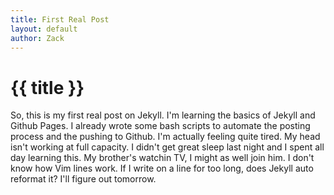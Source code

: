 ```yaml
---
title: First Real Post
layout: default
author: Zack
---
```

<h1>{{ title }}</h1>
So, this is my first real post on Jekyll. I'm learning the basics of Jekyll and Github Pages. 
I already wrote some bash scripts to automate the posting process and the pushing to Github. I'm actually feeling quite tired. 
My head isn't working at full capacity. I didn't get great sleep last night and I spent all day learning this. My brother's watchin TV, I might as well join him.
I don't know how Vim lines work. If I write on a line for too long, does Jekyll auto reformat it? I'll figure out tomorrow. 

